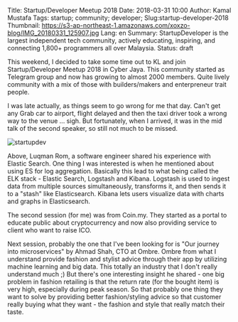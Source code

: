 Title: Startup/Developer Meetup 2018
Date: 2018-03-31 10:00
Author: Kamal Mustafa
Tags: startup; community; developer;
Slug:startup-developer-2018
Thumbnail: https://s3-ap-northeast-1.amazonaws.com/xoxzo-blog/IMG_20180331_125907.jpg
Lang: en
Summary: StartupDeveloper is the largest independent tech community, actively educating, inspiring, and connecting 1,800+ programmers all over Malaysia.
Status: draft

This weekend, I decided to take some time out to KL and join Startup/Developer Meetup 2018 in Cyber Jaya. This community started as Telegram group and now has growing to almost 2000 members. Quite lively community with a mix of those with builders/makers and enterpreneur trait people.

I was late actually, as things seem to go wrong for me that day. Can't get any Grab car to airport, flight delayed and then the taxi driver took a wrong way to the venue ... sigh. But fortunately, when I arrived, it was in the mid talk of the second speaker, so still not much to be missed.

![startupdev](https://s3-ap-northeast-1.amazonaws.com/xoxzo-blog/luqman-es.jpg)

Above, Luqman Rom, a software engineer shared his experience with Elastic Search. One thing I was interested is when he mentioned about using ES for log aggregation. Basically this lead to what being called the ELK stack - Elastic Search, Logstash and Kibana. Logstash is used to ingest data from multiple sources simultaneously, transforms it, and then sends it to a "stash" like Elasticsearch. Kibana lets users visualize data with charts and graphs in Elasticsearch.

The second session (for me) was from Coin.my. They started as a portal to educate public about cryptocurrency and now also providing service to client who want to raise ICO.

Next session, probably the one that I've been looking for is "Our journey into microservices" by Ahmad Shah, CTO at Ombre. Ombre from what I understand provide fashion and stylist advice through their app by utilizing machine learning and big data. This totally an industry that I don't really understand much ;) But there's one interesting insight he shared - one big problem in fashion retailing is that the return rate (for the bought item) is very high, especially during peak season. So that probably one thing they want to solve by providing better fashion/styling advice so that customer really buying what they want - the fashion and style that really match their taste.
